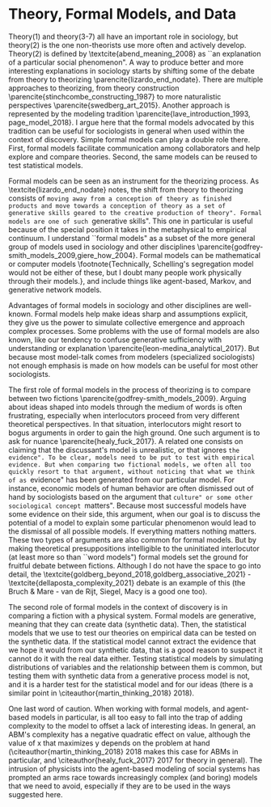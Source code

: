 
# Theory, Formal Models, and Data

Theory(1) and theory(3-7) all have an important role in sociology, but theory(2) is the one non-theorists use more often and actively develop. Theory(2) is defined by \textcite{abend_meaning_2008} as ``an explanation of a particular social phenomenon". A way to produce better and more interesting explanations in sociology starts by shifting some of the debate from theory to theorizing \parencite{lizardo_end_nodate}. There are multiple approaches to theorizing, from theory construction \parencite{stinchcombe_constructing_1987} to more naturalistic perspectives \parencite{swedberg_art_2015}. Another approach is represented by the modeling tradition \parencite{lave_introduction_1993, page_model_2018}. I argue here that the formal models advocated by this tradition can be useful for sociologists in general when used within the context of discovery. Simple formal models can play a double role there. First, formal models facilitate communication among collaborators and help explore and compare theories. Second, the same models can be reused to test statistical models. 


Formal models can be seen as an instrument for the theorizing process. As \textcite{lizardo_end_nodate} notes, the shift from theory to theorizing consists of ``moving away from a conception of theory as finished products and move towards a conception of theory as a set of generative skills geared to the creative production of theory". Formal models are one of such ``generative skills". This one in particular is useful because of the special position it takes in the metaphysical to empirical continuum. I understand ``formal models" as a subset of the more general group of models used in sociology and other disciplines \parencite{godfrey-smith_models_2009,giere_how_2004}. Formal models can be mathematical or computer models \footnote{Technically, Schelling's segregation model would not be either of these, but I doubt many people work physically through their models.}, and include things like agent-based, Markov, and generative network models.

Advantages of formal models in sociology and other disciplines are well-known. Formal models help make ideas sharp and assumptions explicit, they give us the power to simulate collective emergence and approach complex processes. Some problems with the use of formal models are also known, like our tendency to confuse generative sufficiency with understanding or explanation \parencite{leon-medina_analytical_2017}. But because most model-talk comes from modelers (specialized sociologists) not enough emphasis is made on how models can be useful for most other sociologists. 


The first role of formal models in the process of theorizing is to compare between two fictions \parencite{godfrey-smith_models_2009}. Arguing about ideas shaped into models through the medium of words is often frustrating, especially when interlocutors proceed from very different theoretical perspectives. In that situation, interlocutors might resort to bogus arguments in order to gain the high ground. One such argument is to ask for nuance \parencite{healy_fuck_2017}. A related one consists on claiming that the discussant's model is unrealistic, or that ignores ``the evidence". To be clear, models need to be put to test with empirical evidence. But when comparing two fictional models, we often all too quickly resort to that argument, without noticing that what we think of as ``evidence" has been generated from our particular model. For instance, economic models of human behavior are often dismissed out of hand by sociologists based on the argument that ``culture" or some other sociological concept ``matters". Because most successful models have some evidence on their side, this argument, when our goal is to discuss the potential of a model to explain some particular phenomenon would lead to the dismissal of all possible models. If everything matters nothing matters. These two types of arguments are also common for formal models. But by making theoretical presuppositions intelligible to the uninitiated interlocutor (at least more so than ``word models") formal models set the ground for fruitful debate between fictions. Although I do not have the space to go into detail, the \textcite{goldberg_beyond_2018,goldberg_associative_2021} - \textcite{dellaposta_complexity_2021} debate is an example of this (the Bruch \& Mare - van de Rijt, Siegel, Macy is a good one too). 


The second role of formal models in the context of discovery is in comparing a fiction with a physical system. Formal models are generative, meaning that they can create data (synthetic data). Then, the statistical models that we use to test our theories on empirical data can be tested on the synthetic data. If the statistical model cannot extract the evidence that we hope it would from our synthetic data, that is a good reason to suspect it cannot do it with the real data either. Testing statistical models by simulating distributions of variables and the relationship between them is common, but testing them with synthetic data from a generative process model is not, and it is a harder test for the statistical model and for our ideas (there is a similar point in \citeauthor{martin_thinking_2018} 2018). 

One last word of caution. When working with formal models, and agent-based models in particular, is all too easy to fall into the trap of adding complexity to the model to offset a lack of interesting ideas. In general, an ABM's complexity has a negative quadratic effect on value, although the value of x that maximizes y depends on the problem at hand (\citeauthor{martin_thinking_2018} 2018 makes this case for ABMs in particular, and \citeauthor{healy_fuck_2017} 2017 for theory in general). The intrusion of physicists into the agent-based modeling of social systems has prompted an arms race towards increasingly complex (and boring) models that we need to avoid, especially if they are to be used in the ways suggested here. 
